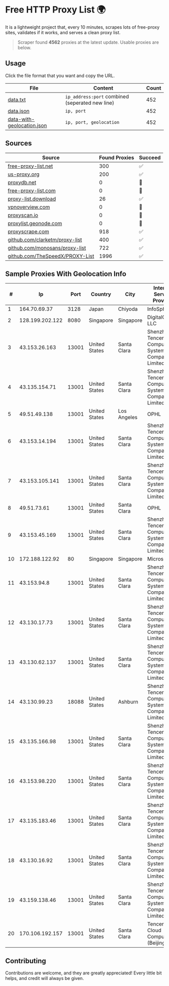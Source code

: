 
# Free HTTP Proxy List 🌍

It is a lightweight project that, every 10 minutes, scrapes lots of free-proxy sites, validates if it works, and serves a clean proxy list.


> Scraper found **4562** proxies at the latest update. Usable proxies are below.

## Usage

Click the file format that you want and copy the URL.


|File|Content|Count|
|----|-------|-----|
|[data.txt](https://raw.githubusercontent.com/themiralay/Proxy-List-World/master/data.txt)|`ip_address:port` combined (seperated new line)|452|
|[data.json](https://raw.githubusercontent.com/themiralay/Proxy-List-World/master/data.json)|`ip, port`|452|
|[data-with-geolocation.json](https://raw.githubusercontent.com/themiralay/Proxy-List-World/master/data-with-geolocation.json)|`ip, port, geolocation`|452|

## Sources

|Source|Found Proxies|Succeed|
|------|-------------|-------|
|[free-proxy-list.net](https://free-proxy-list.net)|300|✅|
|[us-proxy.org](https://www.us-proxy.org)|200|✅|
|[proxydb.net](http://proxydb.net)|0|🚫|
|[free-proxy-list.com](https://free-proxy-list.com/?page=&port=&type%5B%5D=http&type%5B%5D=https&up_time=0&search=Search)|0|🚫|
|[proxy-list.download](https://www.proxy-list.download/HTTP)|26|✅|
|[vpnoverview.com](https://vpnoverview.com/privacy/anonymous-browsing/free-proxy-servers)|0|🚫|
|[proxyscan.io](https://www.proxyscan.io)|0|🚫|
|[proxylist.geonode.com](https://proxylist.geonode.com/api/proxy-list?limit=300&page=1&sort_by=lastChecked&sort_type=desc&protocols=http,https)|0|🚫|
|[proxyscrape.com](https://api.proxyscrape.com/v2/?request=displayproxies&protocol=http&timeout=10000&country=all&ssl=all&anonymity=all)|918|✅|
|[github.com/clarketm/proxy-list](https://raw.githubusercontent.com/clarketm/proxy-list/master/proxy-list-raw.txt)|400|✅|
|[github.com/monosans/proxy-list](https://raw.githubusercontent.com/monosans/proxy-list/main/proxies/http.txt)|722|✅|
|[github.com/TheSpeedX/PROXY-List](https://raw.githubusercontent.com/TheSpeedX/PROXY-List/master/http.txt)|1996|✅|


## Sample Proxies With Geolocation Info

|#|Ip|Port|Country|City|Internet Service Provider|
|-|--|----|-------|----|-------------------------|
|1|164.70.69.37|3128|Japan|Chiyoda|InfoSphere|
|2|128.199.202.122|8080|Singapore|Singapore|DigitalOcean, LLC|
|3|43.153.26.163|13001|United States|Santa Clara|Shenzhen Tencent Computer Systems Company Limited|
|4|43.135.154.71|13001|United States|Santa Clara|Shenzhen Tencent Computer Systems Company Limited|
|5|49.51.49.138|13001|United States|Los Angeles|OPHL|
|6|43.153.14.194|13001|United States|Santa Clara|Shenzhen Tencent Computer Systems Company Limited|
|7|43.153.105.141|13001|United States|Santa Clara|Shenzhen Tencent Computer Systems Company Limited|
|8|49.51.73.61|13001|United States|Santa Clara|OPHL|
|9|43.153.45.169|13001|United States|Santa Clara|Shenzhen Tencent Computer Systems Company Limited|
|10|172.188.122.92|80|Singapore|Singapore|Microsoft|
|11|43.153.94.8|13001|United States|Santa Clara|Shenzhen Tencent Computer Systems Company Limited|
|12|43.130.17.73|13001|United States|Santa Clara|Shenzhen Tencent Computer Systems Company Limited|
|13|43.130.62.137|13001|United States|Santa Clara|Shenzhen Tencent Computer Systems Company Limited|
|14|43.130.99.23|18088|United States|Ashburn|Shenzhen Tencent Computer Systems Company Limited|
|15|43.135.166.98|13001|United States|Santa Clara|Shenzhen Tencent Computer Systems Company Limited|
|16|43.153.98.220|13001|United States|Santa Clara|Shenzhen Tencent Computer Systems Company Limited|
|17|43.135.183.46|13001|United States|Santa Clara|Shenzhen Tencent Computer Systems Company Limited|
|18|43.130.16.92|13001|United States|Santa Clara|Shenzhen Tencent Computer Systems Company Limited|
|19|43.159.138.46|13001|United States|Santa Clara|Shenzhen Tencent Computer Systems Company Limited|
|20|170.106.192.157|13001|United States|Santa Clara|Tencent Cloud Computing (Beijing) Co|



## Contributing

Contributions are welcome, and they are greatly appreciated! Every
little bit helps, and credit will always be given.

